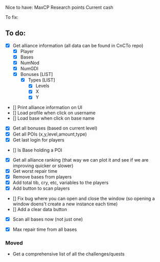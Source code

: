 
Nice to have:
    MaxCP
    Research points
    Current cash

To fix:

## To do:
- [x] Get alliance information (all data can be found in CnCTo repo)
    - [x] Player
    - [x] Bases
    - [x] NumNod
    - [x] NumGDI
    - [x] Bonuses [LIST]
        - [x] Types [LIST]
            - [x] Levels
            - [x] X
            - [x] Y
- [] Print alliance information on UI
- [] Load profile when click on username
- [] Load base when click on base name
- [x] Get all bonuses (based on current level)
- [x] Get all POIs (x,y,level,amount,type)
- [x] Get last login for players
- [] Is Base holding a POI
- [x] Get all alliance ranking (that way we can plot it and see if we are improving quicker or slower)
- [x] Get worst repair time 
- [x] Remove bases from players
- [x] Add total tib, cry, etc, variables to the players
- [x] Add button to scan players
- [] Fix bug where you can open and close the window (so opening a window doens't create a new instance each time)
- [] Add a clear data button
- [x] Scan all bases now (not just one)
- [x] Max repair time from all bases



### Moved

- Get a comprehensive list of all the challenges/quests